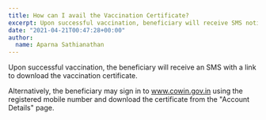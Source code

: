 ```yaml
---
title: How can I avail the Vaccination Certificate?
excerpt: Upon successful vaccination, beneficiary will receive SMS notification with a link to download the certificate of COVID-19 vaccination. 
date: "2021-04-21T00:47:28+00:00"
author:
  name: Aparna Sathianathan
---
```

Upon successful vaccination, the beneficiary will receive an SMS with a link to download the vaccination certificate.

Alternatively, the beneficiary may sign in to www.cowin.gov.in using the registered mobile number and download the certificate from the "Account Details" page. 
